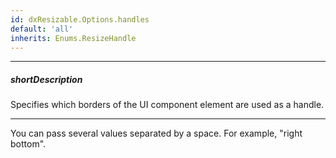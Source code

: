 ```yaml
---
id: dxResizable.Options.handles
default: 'all'
inherits: Enums.ResizeHandle
---
```

---
##### shortDescription
Specifies which borders of the UI component element are used as a handle.

---
You can pass several values separated by a space. For example, "right bottom".

